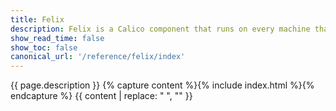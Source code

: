 ```yaml
---
title: Felix
description: Felix is a Calico component that runs on every machine that provides endpoints. 
show_read_time: false
show_toc: false
canonical_url: '/reference/felix/index'
---
```

{{ page.description }}
{% capture content %}{% include index.html %}{% endcapture %}
{{ content | replace: "    ", "" }}

